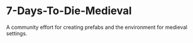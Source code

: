 # 7-Days-To-Die-Medieval
A community effort for creating prefabs and the environment for medieval settings.

